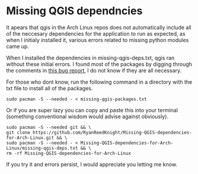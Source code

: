 # Missing QGIS dependncies

It apears that qgis in the Arch Linux repos does not automatically include all of the neccesary dependencies
for the application to run as expected, as when I initialy installed it, various errors related to missing
python modules came up.

When I installed the dependencies in missing-qgis-deps.txt, qgis ran without these initial errors.
I found most of the packages by digging through the comments in [this bug report](https://bugs.archlinux.org/task/77947?project=1&string=qgis), I do not
know if they are all necessary.

For those who dont know, run the following command in a directory with the txt file to install all of the packages.
```
sudo pacman -S --needed - < missing-qgis-packages.txt
```
Or if you are super lazy you can copy and paste this into your terminal (something conventional wisdom would advise against obviously).
```
sudo pacman -S --needed git && \
git clone https://github.com/RyanReedKnight/Missing-QGIS-dependencies-for-Arch-Linux.git && \
sudo pacman -S --needed - < Missing-QGIS-dependencies-for-Arch-Linux/missing-qgis-deps.txt && \
rm -rf Missing-QGIS-dependencies-for-Arch-Linux
```

If you try it and errors persist, I would appreciate you letting me know.
